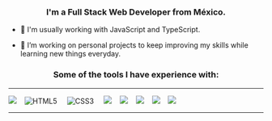 <h3 align="center">I'm a Full Stack Web Developer from México.</h3>

- 🌱 I'm usually working with JavaScript and TypeScript. 

- 🔭 I’m working on personal projects to keep improving my skills while learning new things everyday.

<h3 align="center">Some of the tools I have experience with:</h3>

*** 

<img src="https://img.shields.io/badge/javascript%20-%23F0DB4F.svg?&style=for-the-badge&logo=javascript&logoColor=white" />&nbsp;&nbsp;&nbsp;
![HTML5](https://img.shields.io/badge/html5-%23E34F26.svg?style=for-the-badge&logo=html5&logoColor=white) &nbsp;&nbsp;&nbsp;
![CSS3](https://img.shields.io/badge/css3-%231572B6.svg?style=for-the-badge&logo=css3&logoColor=white) &nbsp;&nbsp;&nbsp;
<img src="https://img.shields.io/badge/react%20-%2300D9FF.svg?&style=for-the-badge&logo=react&logoColor=blue" />&nbsp;&nbsp;&nbsp;
<img src="https://img.shields.io/badge/node.js%20-%233c873a.svg?&style=for-the-badge&logo=node.js&logoColor=white" />&nbsp;&nbsp;&nbsp;
<img src="https://img.shields.io/badge/express%20-%2368a063.svg?&style=for-the-badge&logo=express&logoColor=white" />&nbsp;&nbsp;&nbsp;
<img src="https://img.shields.io/badge/mongodb%20-%234DB33D.svg?&style=for-the-badge&logo=mongodb&logoColor=white"  />&nbsp;&nbsp;&nbsp;
<img src="https://img.shields.io/badge/TypeScript%20-%23007acc.svg?&style=for-the-badge&logo=typescript&logoColor=white" />&nbsp;&nbsp;&nbsp;
<!-- ![Git](https://img.shields.io/badge/git-%23F05033.svg?style=for-the-badge&logo=git&logoColor=white) &nbsp;&nbsp;&nbsp; -->

***

<!-- ![Grmnmtz's GitHub stats](https://github-readme-stats.vercel.app/api?username=grmnmtz&show_icons=true&theme=tokyonight) -->





